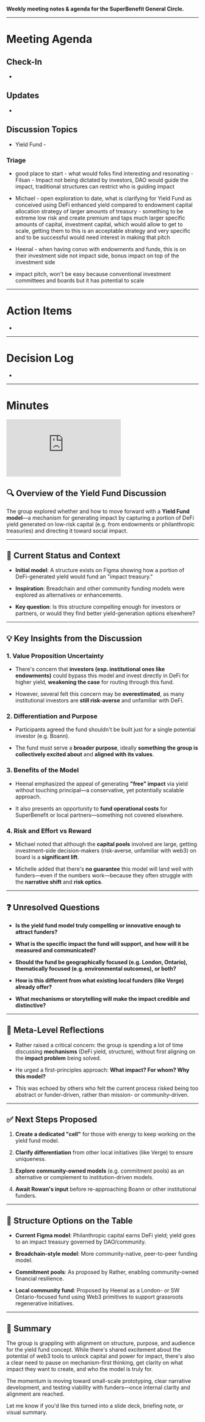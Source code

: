 **Weekly meeting notes & agenda for the SuperBenefit General Circle.**

> 

---

# Meeting Agenda

## Check-In

- 

## Updates

- 

## Discussion Topics

- Yield Fund - 

### Triage

	

  - good place to start - what would folks find interesting and resonating -  Filsan - Impact not being dictated by investors, DAO would guide the impact, traditional structures can restrict who is guiding impact

  - Michael - open exploration to date, what is clarifying for Yield Fund as conceived using DeFi enhanced yield compared to endowment capital allocation strategy of larger amounts of treasury - something to be extreme low risk and create premium and taps much larger specific amounts of capital, investment capital, which would allow to get to scale, getting them to this is an acceptable strategy and very specific and to be successful would need interest in making that pitch

  - Heenal - when having convo with endowments and funds, this is on their investment side not impact side, bonus impact on top of the investment side

  - impact pitch, won't be easy because conventional investment committees and boards but it has potential to scale 

---

# Action Items

- 	

---

# Decision Log

- 

---

# Minutes

![superbenefit_gc_transcript.txt](https://cdn.charmverse.io/user-content/1f636c9f-6a52-4f5d-bbc8-1ab9c751b4f3/c366ab45-2813-4c84-a9cd-8858a04cc98c/superbenefit_gc_transcript.txt)

## 🔍 **Overview of the Yield Fund Discussion**

The group explored whether and how to move forward with a **Yield Fund model**—a mechanism for generating impact by capturing a portion of DeFi yield generated on low-risk capital (e.g. from endowments or philanthropic treasuries) and directing it toward social impact.

---

## 🧭 **Current Status and Context**

- **Initial model**: A structure exists on Figma showing how a portion of DeFi-generated yield would fund an "impact treasury."

- **Inspiration**: Breadchain and other community funding models were explored as alternatives or enhancements.

- **Key question**: Is this structure compelling enough for investors or partners, or would they find better yield-generation options elsewhere?

---

## 💡 **Key Insights from the Discussion**

### 1. **Value Proposition Uncertainty**

- There's concern that **investors (esp. institutional ones like endowments)** could bypass this model and invest directly in DeFi for higher yield, **weakening the case** for routing through this fund.

- However, several felt this concern may be **overestimated**, as many institutional investors are **still risk-averse** and unfamiliar with DeFi.

### 2. **Differentiation and Purpose**

- Participants agreed the fund shouldn't be built just for a single potential investor (e.g. Boann).

- The fund must serve a **broader purpose**, ideally **something the group is collectively excited about** and **aligned with its values**.

### 3. **Benefits of the Model**

- Heenal emphasized the appeal of generating **"free" impact** via yield without touching principal—a conservative, yet potentially scalable approach.

- It also presents an opportunity to **fund operational costs** for SuperBenefit or local partners—something not covered elsewhere.

### 4. **Risk and Effort vs Reward**

- Michael noted that although the **capital pools** involved are large, getting investment-side decision-makers (risk-averse, unfamiliar with web3) on board is a **significant lift**.

- Michelle added that there's **no guarantee** this model will land well with funders—even if the numbers work—because they often struggle with the **narrative shift** and **risk optics**.

---

## ❓ **Unresolved Questions**

- **Is the yield fund model truly compelling or innovative enough to attract funders?**

- **What is the specific impact the fund will support, and how will it be measured and communicated?**

- **Should the fund be geographically focused (e.g. London, Ontario), thematically focused (e.g. environmental outcomes), or both?**

- **How is this different from what existing local funders (like Verge) already offer?**

- **What mechanisms or storytelling will make the impact credible and distinctive?**

---

## 🧠 **Meta-Level Reflections**

- Rather raised a critical concern: the group is spending a lot of time discussing **mechanisms** (DeFi yield, structure), without first aligning on the **impact problem** being solved.

- He urged a first-principles approach: **What impact? For whom? Why this model?**

- This was echoed by others who felt the current process risked being too abstract or funder-driven, rather than mission- or community-driven.

---

## ✅ **Next Steps Proposed**

1. **Create a dedicated "cell"** for those with energy to keep working on the yield fund model.

2. **Clarify differentiation** from other local initiatives (like Verge) to ensure uniqueness.

3. **Explore community-owned models** (e.g. commitment pools) as an alternative or complement to institution-driven models.

4. **Await Rowan's input** before re-approaching Boann or other institutional funders.

---

## 🧱 **Structure Options on the Table**

- **Current Figma model**: Philanthropic capital earns DeFi yield; yield goes to an impact treasury governed by DAO/community.

- **Breadchain-style model**: More community-native, peer-to-peer funding model.

- **Commitment pools**: As proposed by Rather, enabling community-owned financial resilience.

- **Local community fund**: Proposed by Heenal as a London- or SW Ontario-focused fund using Web3 primitives to support grassroots regenerative initiatives.

---

## 📌 Summary

The group is grappling with alignment on structure, purpose, and audience for the yield fund concept. While there's shared excitement about the potential of web3 tools to unlock capital and power for impact, there's also a clear need to pause on mechanism-first thinking, get clarity on what impact they want to create, and who the model is truly for.

The momentum is moving toward small-scale prototyping, clear narrative development, and testing viability with funders—once internal clarity and alignment are reached.

Let me know if you'd like this turned into a slide deck, briefing note, or visual summary.